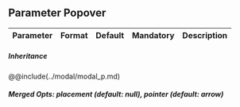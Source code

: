 ## Parameter Popover
|	Parameter			|			Format			|	Default					|	Mandatory	|	Description				| 
|		---				|			---				|	:---:					|	:---:		|		---					|


##### Inheritance
@@include(../modal/modal_p.md)

##### Merged Opts: placement (default: null), pointer (default: arrow)